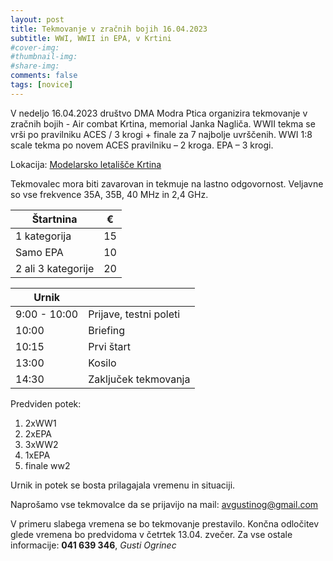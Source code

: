 ```yaml
---
layout: post
title: Tekmovanje v zračnih bojih 16.04.2023
subtitle: WWI, WWII in EPA, v Krtini
#cover-img:
#thumbnail-img:
#share-img:
comments: false
tags: [novice]
---
```


V nedeljo 16.04.2023 društvo DMA Modra Ptica organizira tekmovanje v zračnih bojih - Air combat Krtina, memorial Janka Nagliča.
WWII tekma se vrši po pravilniku ACES / 3 krogi + finale za 7 najbolje uvrščenih.  WWI 1:8 scale tekma po novem ACES pravilniku – 2 kroga. EPA – 3 krogi.

Lokacija: [Modelarsko letališče Krtina](/lokacija/)

Tekmovalec mora biti zavarovan in tekmuje na lastno odgovornost. Veljavne so vse frekvence 35A, 35B, 40 MHz in 2,4 GHz.

|  Štartnina  | € |
| ----------- | ----------- |
| 1 kategorija | 15 |
| Samo EPA  | 10 |
| 2 ali 3 kategorije | 20 |

|  Urnik  |  |
| ----------- | ----------- |
| 9:00 - 10:00 | Prijave, testni poleti |
| 10:00  | Briefing|
| 10:15 | Prvi štart |
| 13:00 | Kosilo |
| 14:30 | Zaključek tekmovanja |

Predviden potek:
1. 2xWW1
1. 2xEPA
1. 3xWW2
1. 1xEPA
1. finale ww2

Urnik in potek se bosta prilagajala vremenu in situaciji.

Naprošamo vse tekmovalce da se prijavijo na mail: [avgustinog@gmail.com](mailto:avgustinog@gmail.com?subject=[Prijava]%20Combat%20Krtina%2016.04.2023)

V primeru slabega vremena se bo tekmovanje prestavilo. Končna odločitev glede vremena bo predvidoma v četrtek 13.04. zvečer.
Za vse ostale informacije: **041 639 346**, *Gusti Ogrinec*
